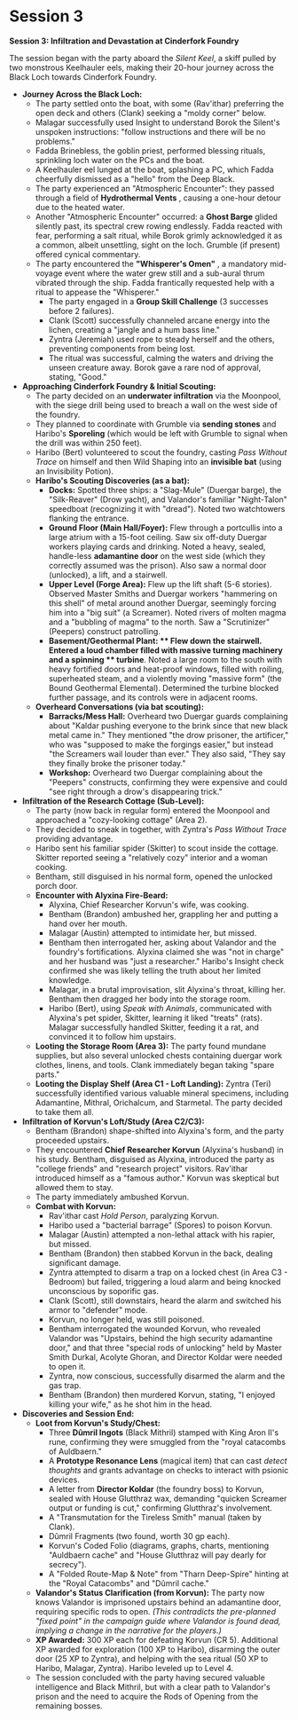 # Session 3

 **Session 3: Infiltration and Devastation at Cinderfork Foundry**

The session began with the party aboard the *Silent Keel*, a skiff pulled by two monstrous Keelhauler eels, making their 20-hour journey across the Black Loch towards Cinderfork Foundry.

* **Journey Across the Black Loch:**  
  * The party settled onto the boat, with some (Rav'ithar) preferring the open deck and others (Clank) seeking a "moldy corner" below.  
  * Malagar successfully used Insight to understand Borok the Silent's unspoken instructions: "follow instructions and there will be no problems."  
  * Fadda Brinebless, the goblin priest, performed blessing rituals, sprinkling loch water on the PCs and the boat.  
  * A Keelhauler eel lunged at the boat, splashing a PC, which Fadda cheerfully dismissed as a "hello" from the Deep Black.  
  * The party experienced an "Atmospheric Encounter": they passed through a field of **Hydrothermal Vents** , causing a one-hour detour due to the heated water.  
  * Another "Atmospheric Encounter" occurred: a **Ghost Barge** glided silently past, its spectral crew rowing endlessly. Fadda reacted with fear, performing a salt ritual, while Borok grimly acknowledged it as a common, albeit unsettling, sight on the loch. Grumble (if present) offered cynical commentary.  
  * The party encountered the **"Whisperer's Omen"** , a mandatory mid-voyage event where the water grew still and a sub-aural thrum vibrated through the ship. Fadda frantically requested help with a ritual to appease the "Whisperer."  
    * The party engaged in a **Group Skill Challenge** (3 successes before 2 failures).  
    * Clank (Scott) successfully channeled arcane energy into the lichen, creating a "jangle and a hum bass line."  
    * Zyntra (Jeremiah) used rope to steady herself and the others, preventing components from being lost.  
    * The ritual was successful, calming the waters and driving the unseen creature away. Borok gave a rare nod of approval, stating, "Good."  
* **Approaching Cinderfork Foundry & Initial Scouting:**  
  * The party decided on an **underwater infiltration** via the Moonpool, with the siege drill being used to breach a wall on the west side of the foundry.  
  * They planned to coordinate with Grumble via **sending stones** and Haribo's **Sporeling** (which would be left with Grumble to signal when the drill was within 250 feet).  
  * Haribo (Bert) volunteered to scout the foundry, casting *Pass Without Trace* on himself and then Wild Shaping into an **invisible bat** (using an Invisibility Potion).  
  * **Haribo's Scouting Discoveries (as a bat):**  
    * **Docks:** Spotted three ships: a "Slag-Mule" (Duergar barge), the "Silk-Reaver" (Drow yacht), and Valandor's familiar "Night-Talon" speedboat (recognizing it with "dread"). Noted two watchtowers flanking the entrance.  
    * **Ground Floor (Main Hall/Foyer):** Flew through a portcullis into a large atrium with a 15-foot ceiling. Saw six off-duty Duergar workers playing cards and drinking. Noted a heavy, sealed, handle-less **adamantine door** on the west side (which they correctly assumed was the prison). Also saw a normal door (unlocked), a lift, and a stairwell.  
    * **Upper Level (Forge Area):** Flew up the lift shaft (5-6 stories). Observed Master Smiths and Duergar workers "hammering on this shell" of metal around another Duergar, seemingly forcing him into a "big suit" (a Screamer). Noted rivers of molten magma and a "bubbling of magma" to the north. Saw a "Scrutinizer" (Peepers) construct patrolling.  
    * **Basement/Geothermal Plant: ** Flew down the stairwell. Entered a loud chamber filled with massive turning machinery and a spinning ** turbine**. Noted a large room to the south with heavy fortified doors and heat-proof windows, filled with roiling, superheated steam, and a violently moving "massive form" (the Bound Geothermal Elemental). Determined the turbine blocked further passage, and its controls were in adjacent rooms.  
  * **Overheard Conversations (via bat scouting):**  
    * **Barracks/Mess Hall:** Overheard two Duergar guards complaining about "Kaldar pushing everyone to the brink since that new black metal came in." They mentioned "the drow prisoner, the artificer," who was "supposed to make the forgings easier," but instead "the Screamers wail louder than ever." They also said, "They say they finally broke the prisoner today."  
    * **Workshop:** Overheard two Duergar complaining about the "Peepers" constructs, confirming they were expensive and could "see right through a drow's disappearing trick."  
* **Infiltration of the Research Cottage (Sub-Level):**  
  * The party (now back in regular form) entered the Moonpool and approached a "cozy-looking cottage" (Area 2).  
  * They decided to sneak in together, with Zyntra's *Pass Without Trace* providing advantage.  
  * Haribo sent his familiar spider (Skitter) to scout inside the cottage. Skitter reported seeing a "relatively cozy" interior and a woman cooking.  
  * Bentham, still disguised in his normal form, opened the unlocked porch door.  
  * **Encounter with Alyxina Fire-Beard:**  
    * Alyxina, Chief Researcher Korvun's wife, was cooking.  
    * Bentham (Brandon) ambushed her, grappling her and putting a hand over her mouth.  
    * Malagar (Austin) attempted to intimidate her, but missed.  
    * Bentham then interrogated her, asking about Valandor and the foundry's fortifications. Alyxina claimed she was "not in charge" and her husband was "just a researcher." Haribo's Insight check confirmed she was likely telling the truth about her limited knowledge.  
    * Malagar, in a brutal improvisation, slit Alyxina's throat, killing her. Bentham then dragged her body into the storage room.  
    * Haribo (Bert), using *Speak with Animals*, communicated with Alyxina's pet spider, Skitter, learning it liked "treats" (rats). Malagar successfully handled Skitter, feeding it a rat, and convinced it to follow him upstairs.  
  * **Looting the Storage Room (Area 3):** The party found mundane supplies, but also several unlocked chests containing duergar work clothes, linens, and tools. Clank immediately began taking "spare parts."  
  * **Looting the Display Shelf (Area C1 \- Loft Landing):** Zyntra (Teri) successfully identified various valuable mineral specimens, including Adamantine, Mithral, Orichalcum, and Starmetal. The party decided to take them all.  
* **Infiltration of Korvun's Loft/Study (Area C2/C3):**  
  * Bentham (Brandon) shape-shifted into Alyxina's form, and the party proceeded upstairs.  
  * They encountered **Chief Researcher Korvun** (Alyxina's husband) in his study. Bentham, disguised as Alyxina, introduced the party as "college friends" and "research project" visitors. Rav'ithar introduced himself as a "famous author." Korvun was skeptical but allowed them to stay.  
  * The party immediately ambushed Korvun.  
  * **Combat with Korvun:**  
    * Rav'ithar  cast *Hold Person*, paralyzing Korvun.  
    * Haribo  used a "bacterial barrage" (Spores) to poison Korvun.  
    * Malagar (Austin) attempted a non-lethal attack with his rapier, but missed.  
    * Bentham (Brandon) then stabbed Korvun in the back, dealing significant damage.  
    * Zyntra attempted to disarm a trap on a locked chest (in Area C3 \- Bedroom) but failed, triggering a loud alarm and being knocked unconscious by soporific gas.  
    * Clank (Scott), still downstairs, heard the alarm and switched his armor to "defender" mode.  
    * Korvun, no longer held, was still poisoned.  
    * Bentham interrogated the wounded Korvun, who revealed Valandor was "Upstairs, behind the high security adamantine door," and that three "special rods of unlocking" held by Master Smith Durkal, Acolyte Ghoran, and Director Koldar were needed to open it.  
    * Zyntra, now conscious, successfully disarmed the alarm and the gas trap.  
    * Bentham (Brandon) then murdered Korvun, stating, "I enjoyed killing your wife," as he shot him in the head.  
* **Discoveries and Session End:**  
  * **Loot from Korvun's Study/Chest:**  
    * Three **Dûmril Ingots** (Black Mithril) stamped with King Aron II's rune, confirming they were smuggled from the "royal catacombs of Auldbaern."  
    * A **Prototype Resonance Lens** (magical item) that can cast *detect thoughts* and grants advantage on checks to interact with psionic devices.  
    * A letter from **Director Koldar** (the foundry boss) to Korvun, sealed with House Glutthraz wax, demanding "quicken Screamer output or funding is cut," confirming Glutthraz's involvement.  
    * A "Transmutation for the Tireless Smith" manual (taken by Clank).  
    * Dûmril Fragments (two found, worth 30 gp each).  
    * Korvun's Coded Folio (diagrams, graphs, charts, mentioning "Auldbaern cache" and "House Glutthraz will pay dearly for secrecy").  
    * A "Folded Route-Map & Note" from "Tharn Deep-Spire" hinting at the "Royal Catacombs" and "Dûmril cache."  
  * **Valandor's Status Clarification (from Korvun):** The party now knows Valandor is imprisoned upstairs behind an adamantine door, requiring specific rods to open. *(This contradicts the pre-planned "fixed point" in the campaign guide where Valandor is found dead, implying a change in the narrative for the players.)*  
  * **XP Awarded:** 300 XP each for defeating Korvun (CR 5). Additional XP awarded for exploration (100 XP to Haribo), disarming the outer door (25 XP to Zyntra), and helping with the sea ritual (50 XP to Haribo, Malagar, Zyntra). Haribo leveled up to Level 4\.  
  * The session concluded with the party having secured valuable intelligence and Black Mithril, but with a clear path to Valandor's prison and the need to acquire the Rods of Opening from the remaining bosses.
